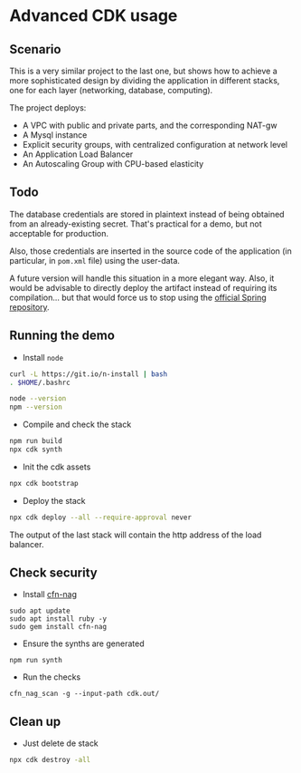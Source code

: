 # Advanced CDK usage

## Scenario

This is a very similar project to the last one, but shows how to achieve
a more sophisticated design by dividing the application in different stacks,
one for each layer (networking, database, computing).

The project deploys:

* A VPC with public and private parts, and the corresponding NAT-gw
* A Mysql instance
* Explicit security groups, with centralized configuration at network level
* An Application Load Balancer
* An Autoscaling Group with CPU-based elasticity

## Todo

The database credentials are stored in plaintext instead of being obtained from
an already-existing secret. That's practical for a demo, but not acceptable for
production.

Also, those credentials are inserted in the source code of the application (in particular,
in `pom.xml` file) using the user-data.

A future version will handle this situation in a more elegant way. Also, it would be
advisable to directly deploy the artifact instead of requiring its compilation... but
that would force us to stop using the [official Spring repository](https://github.com/spring-petclinic/spring-framework-petclinic).

## Running the demo

* Install `node`

```bash
curl -L https://git.io/n-install | bash
. $HOME/.bashrc 

node --version
npm --version
```

* Compile and check the stack

```bash
npm run build
npx cdk synth
```

* Init the cdk assets

```bash
npx cdk bootstrap
```

* Deploy the stack

```bash
npx cdk deploy --all --require-approval never
```

The output of the last stack will contain the http address of the load balancer.

## Check security

* Install [cfn-nag](https://github.com/stelligent/cfn_nag)

```
sudo apt update
sudo apt install ruby -y
sudo gem install cfn-nag
```

* Ensure the synths are generated

```
npm run synth
```

* Run the checks

```
cfn_nag_scan -g --input-path cdk.out/
```

## Clean up

* Just delete de stack

```bash
npx cdk destroy -all
```
